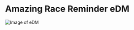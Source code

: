 # Amazing Race Reminder eDM

![Image of eDM](https://github.com/gbjack/gbjack.github.io/blob/master/assets/images/amazing-race.png)
